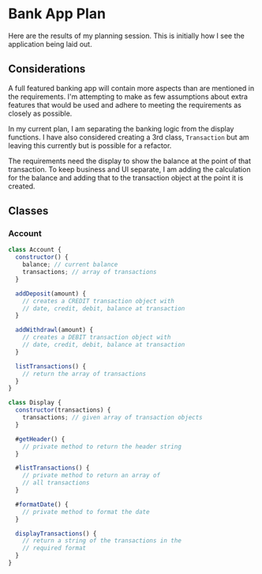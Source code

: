 # Bank App Plan

Here are the results of my planning session. This is initially how I see the application being laid out.

## Considerations

A full featured banking app will contain more aspects than are mentioned in the requirements. I'm attempting to make as few assumptions about extra features that would be used and adhere to meeting the requirements as closely as possible.

In my current plan, I am separating the banking logic from the display functions. I have also considered creating a 3rd class, `Transaction` but am leaving this currently but is possible for a refactor.

The requirements need the display to show the balance at the point of that transaction. To keep business and UI separate, I am adding the calculation for the balance and adding that to the transaction object at the point it is created.

## Classes

### Account

```js
class Account {
  constructor() {
    balance; // current balance
    transactions; // array of transactions
  }

  addDeposit(amount) {
    // creates a CREDIT transaction object with
    // date, credit, debit, balance at transaction
  }

  addWithdrawl(amount) {
    // creates a DEBIT transaction object with
    // date, credit, debit, balance at transaction
  }

  listTransactions() {
    // return the array of transactions
  }
}

class Display {
  constructor(transactions) {
    transactions; // given array of transaction objects
  }

  #getHeader() {
    // private method to return the header string
  }

  #listTransactions() {
    // private method to return an array of
    // all transactions
  }

  #formatDate() {
    // private method to format the date
  }

  displayTransactions() {
    // return a string of the transactions in the
    // required format
  }
}
```
